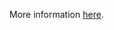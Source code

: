More information [here](https://docs.bridgecrew.io/docs/manage-kubernetes-rbac-users-with-google-groups-for-gke).

